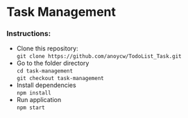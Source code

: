# Task Management 

### Instructions:

- Clone this repository:  
  `git clone https://github.com/anoycw/TodoList_Task.git`
- Go to the folder directory  
  `cd task-management`  
  `git checkout task-management`
- Install dependencies  
  `npm install`
- Run application  
  `npm start`